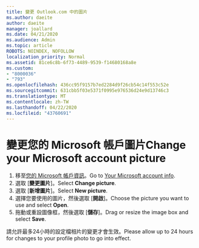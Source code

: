 ```yaml
---
title: 變更 Outlook.com 中的圖片
ms.author: daeite
author: daeite
manager: joallard
ms.date: 04/21/2020
ms.audience: Admin
ms.topic: article
ROBOTS: NOINDEX, NOFOLLOW
localization_priority: Normal
ms.assetid: 81ce6c8b-6f73-4489-9539-f14680168a8e
ms.custom:
- "8000036"
- "793"
ms.openlocfilehash: 436cc95f9157b7ed2284d9f26cb54c14f553c52e
ms.sourcegitcommit: 631cbb5f03e5371f0995e976536d24e9d13746c3
ms.translationtype: MT
ms.contentlocale: zh-TW
ms.lasthandoff: 04/22/2020
ms.locfileid: "43760691"
---
```

# <a name="change-your-microsoft-account-picture"></a><span data-ttu-id="44696-102">變更您的 Microsoft 帳戶圖片</span><span class="sxs-lookup"><span data-stu-id="44696-102">Change your Microsoft account picture</span></span>

1. <span data-ttu-id="44696-103">移至[您的 Microsoft 帳戶資訊](https://go.microsoft.com/fwlink/p/?linkid=860841)。</span><span class="sxs-lookup"><span data-stu-id="44696-103">Go to [Your Microsoft account info](https://go.microsoft.com/fwlink/p/?linkid=860841).</span></span>
2. <span data-ttu-id="44696-104">選取 [**變更圖片**]。</span><span class="sxs-lookup"><span data-stu-id="44696-104">Select **Change picture**.</span></span>
3. <span data-ttu-id="44696-105">選取 [**新增圖片**]。</span><span class="sxs-lookup"><span data-stu-id="44696-105">Select **New picture**.</span></span>
4. <span data-ttu-id="44696-106">選擇您要使用的圖片，然後選取 [**開啟**]。</span><span class="sxs-lookup"><span data-stu-id="44696-106">Choose the picture you want to use and select **Open**.</span></span>
5. <span data-ttu-id="44696-107">拖動或重設圖像框，然後選取 [**儲存**]。</span><span class="sxs-lookup"><span data-stu-id="44696-107">Drag or resize the image box and select **Save**.</span></span>

<span data-ttu-id="44696-108">請允許最多24小時的設定檔相片的變更才會生效。</span><span class="sxs-lookup"><span data-stu-id="44696-108">Please allow up to 24 hours for changes to your profile photo to go into effect.</span></span>